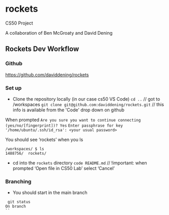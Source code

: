 # rockets
CS50 Project

A collaboration of Ben McGroaty and David Dening

## Rockets Dev Workflow

### Github
https://github.com/daviddening/rockets

### Set up
- Clone the repository locally (in our case cs50 VS Code)
`cd ..` //  got to /workspaces
`git clone git@github.com:daviddening/rockets.git` // this info is available from the 'Code' drop down on github

When prompted
`Are you sure you want to continue connecting (yes/no/[fingerprint])? Yes`
`Enter passphrase for key '/home/ubuntu/.ssh/id_rsa': <your usual password>`

You should see ‘rockets’ when you ls

```
/workspaces/ $ ls
1488756/  rockets/
```

- cd into the `rockets` directory
`code README.md` // !important: when prompted ‘Open file in CS50 Lab’  select ‘Cancel’

### Branching
- You should start in the main branch
```
 git status
On branch
``